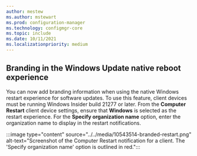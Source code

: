 ```yaml
---
author: mestew
ms.author: mstewart
ms.prod: configuration-manager
ms.technology: configmgr-core
ms.topic: include
ms.date: 10/11/2021
ms.localizationpriority: medium
---
```


## <a name="bkmk_brand"></a> Branding in the Windows Update native reboot experience
<!--10543514-->
You can now add branding information when using the native Windows restart experience for software updates. To use this feature, client devices must be running Windows Insider build 21277 or later. From the **Computer Restart** client device settings, ensure that **Windows** is selected as the restart experience. For the **Specify organization name** option, enter the organization name to display in the restart notifications.

:::image type="content" source="../../media/10543514-branded-restart.png" alt-text="Screenshot of the Computer Restart notification for a client. The 'Specify organization name' option is outlined in red.":::
